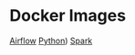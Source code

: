 # Docker Images
[Airflow](/wanderijames/docker-images/tree/airflow)
[Python](/wanderijames/docker-images/tree/python))
[Spark](/wanderijames/docker-images/tree/spark)
